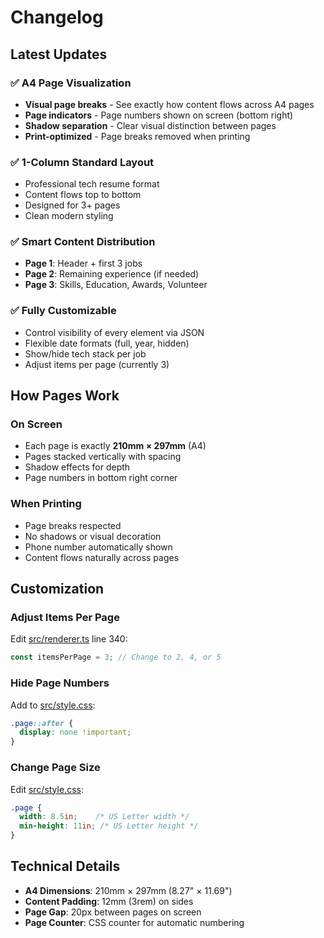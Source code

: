 # Changelog

## Latest Updates

### ✅ A4 Page Visualization
- **Visual page breaks** - See exactly how content flows across A4 pages
- **Page indicators** - Page numbers shown on screen (bottom right)
- **Shadow separation** - Clear visual distinction between pages
- **Print-optimized** - Page breaks removed when printing

### ✅ 1-Column Standard Layout
- Professional tech resume format
- Content flows top to bottom
- Designed for 3+ pages
- Clean modern styling

### ✅ Smart Content Distribution
- **Page 1**: Header + first 3 jobs
- **Page 2**: Remaining experience (if needed)
- **Page 3**: Skills, Education, Awards, Volunteer

### ✅ Fully Customizable
- Control visibility of every element via JSON
- Flexible date formats (full, year, hidden)
- Show/hide tech stack per job
- Adjust items per page (currently 3)

## How Pages Work

### On Screen
- Each page is exactly **210mm × 297mm** (A4)
- Pages stacked vertically with spacing
- Shadow effects for depth
- Page numbers in bottom right corner

### When Printing
- Page breaks respected
- No shadows or visual decoration
- Phone number automatically shown
- Content flows naturally across pages

## Customization

### Adjust Items Per Page
Edit [src/renderer.ts](src/renderer.ts) line 340:

```typescript
const itemsPerPage = 3; // Change to 2, 4, or 5
```

### Hide Page Numbers
Add to [src/style.css](src/style.css):

```css
.page::after {
  display: none !important;
}
```

### Change Page Size
Edit [src/style.css](src/style.css):

```css
.page {
  width: 8.5in;    /* US Letter width */
  min-height: 11in; /* US Letter height */
}
```

## Technical Details

- **A4 Dimensions**: 210mm × 297mm (8.27" × 11.69")
- **Content Padding**: 12mm (3rem) on sides
- **Page Gap**: 20px between pages on screen
- **Page Counter**: CSS counter for automatic numbering
